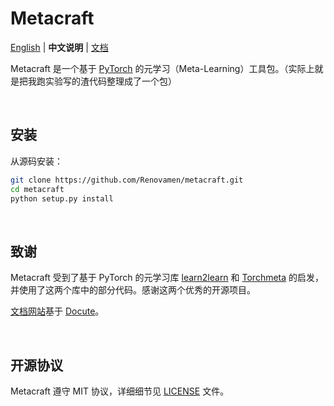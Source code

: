 # Metacraft

[English](README.md) | **中文说明** | [文档](https://metacraft.renovamen.ink)


Metacraft 是一个基于 [PyTorch](https://github.com/pytorch/pytorch) 的元学习（Meta-Learning）工具包。（实际上就是把我跑实验写的渣代码整理成了一个包）


&nbsp;
## 安装

从源码安装：

```bash
git clone https://github.com/Renovamen/metacraft.git
cd metacraft
python setup.py install
```


&nbsp;
## 致谢

Metacraft 受到了基于 PyTorch 的元学习库 [learn2learn](https://github.com/learnables/learn2learn) 和 [Torchmeta](https://github.com/tristandeleu/pytorch-meta) 的启发，并使用了这两个库中的部分代码。感谢这两个优秀的开源项目。

[文档网站](https://metacraft.renovamen.ink)基于 [Docute](https://docute.org)。


&nbsp;
## 开源协议

Metacraft 遵守 MIT 协议，详细细节见 [LICENSE](https://github.com/Renovamen/metacraft/blob/master/LICENSE) 文件。
